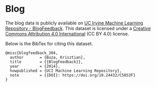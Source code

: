 # Blog

The blog data is publicly available on [UC Irvine Machine Learning Repository - BlogFeedback](https://archive.ics.uci.edu/dataset/304/blogfeedback). This dataset is licensed under a [Creative Commons Attribution 4.0 International](https://creativecommons.org/licenses/by/4.0/legalcode) (CC BY 4.0) license.

Below is the BibTex for citing this dataset.
```
@misc{blogfeedback_304,
  author       = {Buza, Krisztian},
  title        = {{BlogFeedback}},
  year         = {2014},
  howpublished = {UCI Machine Learning Repository},
  note         = {{DOI}: https://doi.org/10.24432/C58S3F}
}
```

